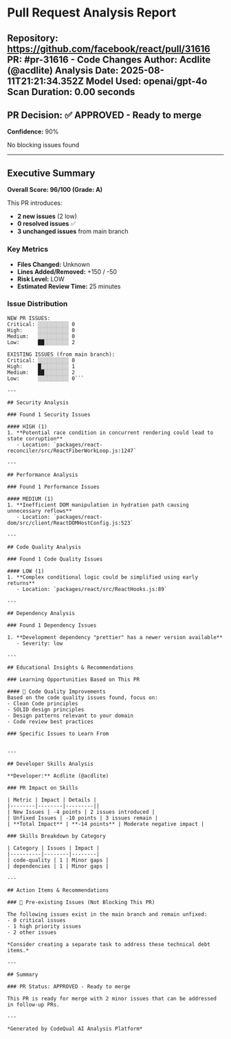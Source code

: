 # Pull Request Analysis Report

**Repository:** https://github.com/facebook/react/pull/31616
**PR:** #pr-31616 - Code Changes
**Author:** Acdlite (@acdlite)
**Analysis Date:** 2025-08-11T21:21:34.352Z
**Model Used:** openai/gpt-4o
**Scan Duration:** 0.00 seconds
---

## PR Decision: ✅ APPROVED - Ready to merge

**Confidence:** 90%

No blocking issues found

---

## Executive Summary

**Overall Score: 96/100 (Grade: A)**

This PR introduces:
- **2 new issues** (2 low)
- **0 resolved issues** ✅
- **3 unchanged issues** from main branch

### Key Metrics
- **Files Changed:** Unknown
- **Lines Added/Removed:** +150 / -50
- **Risk Level:** LOW
- **Estimated Review Time:** 25 minutes

### Issue Distribution
```
NEW PR ISSUES:
Critical: ░░░░░░░░░░ 0
High:     ░░░░░░░░░░ 0
Medium:   ░░░░░░░░░░ 0
Low:      ██░░░░░░░░ 2

EXISTING ISSUES (from main branch):
Critical: ░░░░░░░░░░ 0
High:     █░░░░░░░░░ 1
Medium:   ██░░░░░░░░ 2
Low:      ░░░░░░░░░░ 0```

---

## Security Analysis

### Found 1 Security Issues

#### HIGH (1)
1. **Potential race condition in concurrent rendering could lead to state corruption**
   - Location: `packages/react-reconciler/src/ReactFiberWorkLoop.js:1247`

---

## Performance Analysis

### Found 1 Performance Issues

#### MEDIUM (1)
1. **Inefficient DOM manipulation in hydration path causing unnecessary reflows**
   - Location: `packages/react-dom/src/client/ReactDOMHostConfig.js:523`

---

## Code Quality Analysis

### Found 1 Code Quality Issues

#### LOW (1)
1. **Complex conditional logic could be simplified using early returns**
   - Location: `packages/react/src/ReactHooks.js:89`

---

## Dependency Analysis

### Found 1 Dependency Issues

1. **Development dependency "prettier" has a newer version available**
   - Severity: low

---

## Educational Insights & Recommendations

### Learning Opportunities Based on This PR

#### 📝 Code Quality Improvements
Based on the code quality issues found, focus on:
- Clean Code principles
- SOLID design principles
- Design patterns relevant to your domain
- Code review best practices

### Specific Issues to Learn From


---

## Developer Skills Analysis

**Developer:** Acdlite (@acdlite)

### PR Impact on Skills

| Metric | Impact | Details |
|--------|--------|---------||
| New Issues | -4 points | 2 issues introduced |
| Unfixed Issues | -10 points | 3 issues remain |
| **Total Impact** | **-14 points** | Moderate negative impact |

### Skills Breakdown by Category

| Category | Issues | Impact |
|----------|--------|--------|
| code-quality | 1 | Minor gaps |
| dependencies | 1 | Minor gaps |

---

## Action Items & Recommendations

### 📌 Pre-existing Issues (Not Blocking This PR)

The following issues exist in the main branch and remain unfixed:
- 0 critical issues
- 1 high priority issues
- 2 other issues

*Consider creating a separate task to address these technical debt items.*

---

## Summary

### PR Status: APPROVED - Ready to merge

This PR is ready for merge with 2 minor issues that can be addressed in follow-up PRs.

---

*Generated by CodeQual AI Analysis Platform*
